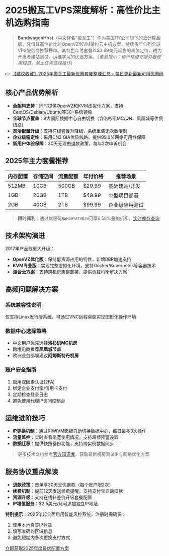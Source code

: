 # 2025搬瓦工VPS深度解析：高性价比主机选购指南

> **BandwagonHost**（中文译名"搬瓦工"）作为美国IT7公司旗下的云计算品牌，凭借其高性价比的OpenVZ/KVM架构云主机方案，持续多年位列全球VPS服务商推荐榜单。其特色年付套餐以$3.99美元起售的超值定价，成为开发者建站测试、运维学习的优选方案。（*重要提示：请严格遵守服务器使用规范，禁止任何违规操作*）

👉 [【建议收藏】2025年搬瓦工最新优惠套餐整理汇总 - 每日更新最新可用优惠码](https://bit.ly/banwagon)

## 核心产品优势解析

- **全架构支持**：同时提供OpenVZ和KVM虚拟化方案，支持CentOS/Debian/Ubuntu等30+系统镜像
- **全球节点覆盖**：8大国际数据中心自由切换（含洛杉矶MC/QN、凤凰城等优质线路）
- **灵活配置升级**：支持在线套餐升降级，系统重装无次数限制
- **企业级稳定性**：采用CN2 GIA优质线路，提供99.9%网络可用性保障
- **新用户体验保障**：30天无理由退款政策，每年2次申诉机会

## 2025年主力套餐推荐

| 内存配置 | 存储空间 | 流量配额 | 年付价格 | 推荐场景       |
|----------|----------|----------|----------|----------------|
| 512MB    | 10GB     | 500GB    | $29.99   | 基础建站/开发  |
| 1GB      | 20GB     | 1TB      | $49.99   | 中型项目部署   |
| 2GB      | 40GB     | 2TB      | $99.99   | 企业级应用测试 |

> **限时福利**：通过优惠码`BWH3HYATVBJW`可享6.58%叠加折扣，[实时库存查询](https://bit.ly/banwagon)

## 技术架构演进

2017年产品线重大升级：
- **OpenVZ优化版**：保持低资源占用的特性，新增BBR加速支持
- **KVM专业版**：实现完整虚拟化环境，支持Docker/Kubernetes等容器技术
- **混合云方案**：支持跨机房集群部署，提供负载均衡解决方案

## 高频问题解决方案

### 系统兼容性说明
仅支持Linux发行版系统，可通过VNC远程桌面实现图形化操作环境

### 数据中心选择策略
- 中文用户优先选择**洛杉矶MC机房**
- 跨境电商推荐**凤凰城节点**
- 欧洲业务部署建议**阿姆斯特丹机房**

### 账户安全指南
1. 启用双因素认证(2FA)
2. 绑定企业支付宝/信用卡支付
3. 定期检查登录日志
4. 避免使用代理IP访问控制台

## 运维进阶技巧
- **IP更换机制**：通过KIWIVM面板自助切换数据中心，每日最多3次操作
- **流量监控**：实时查看带宽使用情况，支持超额预警设置
- **数据迁移**：提供快照备份功能，支持跨实例数据同步

> 更多技术文档参考[官方知识库](https://bit.ly/banwagon)，获取最新机房测试IP与网络优化方案

## 服务协议重点解读
- **退款政策**：首单享30天无忧退款（每个账户限2次）
- **续费机制**：提前12天发送续费提醒，支持支付宝自动扣款
- **资源升级**：支持在线补差价升级套餐配置
- **IP增值服务**：$2.5美元/月可追加独立IP地址

**特别提示**：2025年起全面启用智能风控系统，注册时需确保：
1. 使用本地真实IP登录
2. 填写准确的区域信息
3. 避免短期内多次更换支付方式

[立即获取2025年度最优配置方案](https://bit.ly/banwagon)